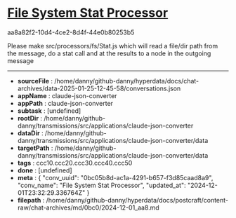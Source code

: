 # [File System Stat Processor](https://claude.ai/chat/0bc05b8d-ac1a-4291-b657-f3d85caad8a9)

aa8a82f2-10d4-4ce2-8d4f-44e0b80253b5

Please make src/processors/fs/Stat.js which will read a file/dir path from the message, do a stat call and at the results to a node in the outgoing message

---

* **sourceFile** : /home/danny/github-danny/hyperdata/docs/chat-archives/data-2025-01-25-12-45-58/conversations.json
* **appName** : claude-json-converter
* **appPath** : claude-json-converter
* **subtask** : [undefined]
* **rootDir** : /home/danny/github-danny/transmissions/src/applications/claude-json-converter
* **dataDir** : /home/danny/github-danny/transmissions/src/applications/claude-json-converter/data
* **targetPath** : /home/danny/github-danny/transmissions/src/applications/claude-json-converter/data
* **tags** : ccc10.ccc20.ccc30.ccc40.ccc50
* **done** : [undefined]
* **meta** : {
  "conv_uuid": "0bc05b8d-ac1a-4291-b657-f3d85caad8a9",
  "conv_name": "File System Stat Processor",
  "updated_at": "2024-12-01T23:32:29.336764Z"
}
* **filepath** : /home/danny/github-danny/hyperdata/docs/postcraft/content-raw/chat-archives/md/0bc0/2024-12-01_aa8.md